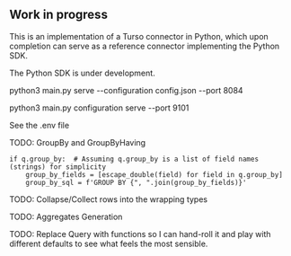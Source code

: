 ## Work in progress

This is an implementation of a Turso connector in Python, which upon completion can serve as a
reference connector implementing the Python SDK.

The Python SDK is under development.

python3 main.py serve --configuration config.json --port 8084

python3 main.py configuration serve --port 9101

See the .env file

TODO: GroupBy and GroupByHaving

    if q.group_by:  # Assuming q.group_by is a list of field names (strings) for simplicity
        group_by_fields = [escape_double(field) for field in q.group_by]
        group_by_sql = f'GROUP BY {", ".join(group_by_fields)}'

TODO: Collapse/Collect rows into the wrapping types

TODO: Aggregates Generation

TODO: Replace Query with functions so I can hand-roll it and play with different defaults to see what feels the most sensible.

